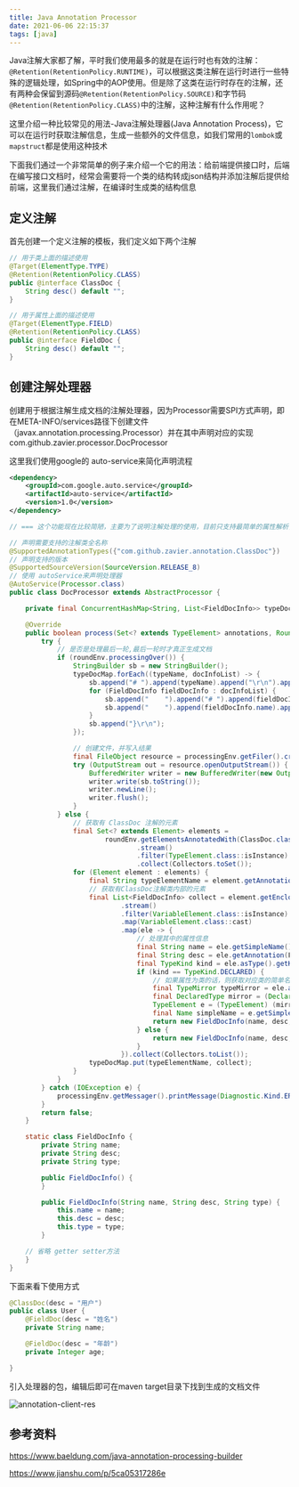```yaml
---
title: Java Annotation Processor
date: 2021-06-06 22:15:37
tags: [java]
---
```


Java注解大家都了解，平时我们使用最多的就是在运行时也有效的注解：`@Retention(RetentionPolicy.RUNTIME)`，可以根据这类注解在运行时进行一些特殊的逻辑处理，如Spring中的AOP使用。但是除了这类在运行时存在的注解，还有两种会保留到源码`@Retention(RetentionPolicy.SOURCE)`和字节码`@Retention(RetentionPolicy.CLASS)`中的注解，这种注解有什么作用呢？

这里介绍一种比较常见的用法-Java注解处理器(Java Annotation Process)，它可以在运行时获取注解信息，生成一些额外的文件信息，如我们常用的`lombok`或`mapstruct`都是使用这种技术

<!-- more -->

下面我们通过一个非常简单的例子来介绍一个它的用法：给前端提供接口时，后端在编写接口文档时，经常会需要将一个类的结构转成json结构并添加注解后提供给前端，这里我们通过注解，在编译时生成类的结构信息

## 定义注解

首先创建一个定义注解的模板，我们定义如下两个注解

```java
// 用于类上面的描述使用
@Target(ElementType.TYPE)
@Retention(RetentionPolicy.CLASS)
public @interface ClassDoc {
    String desc() default "";
}
```

```java
// 用于属性上面的描述使用
@Target(ElementType.FIELD)
@Retention(RetentionPolicy.CLASS)
public @interface FieldDoc {
    String desc() default "";
}
```



## 创建注解处理器

创建用于根据注解生成文档的注解处理器，因为Processor需要SPI方式声明，即在META-INFO/services路径下创建文件（javax.annotation.processing.Processor）并在其中声明对应的实现com.github.zavier.processor.DocProcessor

这里我们使用google的 auto-service来简化声明流程

```xml
<dependency>
    <groupId>com.google.auto.service</groupId>
    <artifactId>auto-service</artifactId>
    <version>1.0</version>
</dependency>
```



```JAVA
// === 这个功能现在比较简陋，主要为了说明注解处理的使用，目前只支持最简单的属性解析，暂不支持集合及嵌套等结构 ===

// 声明需要支持的注解类全名称
@SupportedAnnotationTypes({"com.github.zavier.annotation.ClassDoc"})
// 声明支持的版本
@SupportedSourceVersion(SourceVersion.RELEASE_8)
// 使用 autoService来声明处理器
@AutoService(Processor.class)
public class DocProcessor extends AbstractProcessor {

    private final ConcurrentHashMap<String, List<FieldDocInfo>> typeDocMap = new ConcurrentHashMap<>();

    @Override
    public boolean process(Set<? extends TypeElement> annotations, RoundEnvironment roundEnv) {
        try {
            // 是否是处理最后一轮,最后一轮时才真正生成文档
            if (roundEnv.processingOver()) {
                StringBuilder sb = new StringBuilder();
                typeDocMap.forEach((typeName, docInfoList) -> {
                    sb.append("# ").append(typeName).append("\r\n").append("{\r\n");
                    for (FieldDocInfo fieldDocInfo : docInfoList) {
                        sb.append("    ").append("# ").append(fieldDocInfo.desc).append("\r\n");
                        sb.append("    ").append(fieldDocInfo.name).append(": ").append(fieldDocInfo.type).append("\r\n");
                    }
                    sb.append("}\r\n");
                });

                // 创建文件，并写入结果
                final FileObject resource = processingEnv.getFiler().createResource(StandardLocation.CLASS_OUTPUT, "", "doc/doc.txt");
                try (OutputStream out = resource.openOutputStream()) {
                    BufferedWriter writer = new BufferedWriter(new OutputStreamWriter(out, UTF_8));
                    writer.write(sb.toString());
                    writer.newLine();
                    writer.flush();
                }
            } else {
                // 获取有 ClassDoc 注解的元素
                final Set<? extends Element> elements =
                        roundEnv.getElementsAnnotatedWith(ClassDoc.class)
                                .stream()
                                .filter(TypeElement.class::isInstance)
                                .collect(Collectors.toSet());
                for (Element element : elements) {
                    final String typeElementName = element.getAnnotation(ClassDoc.class).desc();
                    // 获取有ClassDoc注解类内部的元素
                    final List<FieldDocInfo> collect = element.getEnclosedElements()
                            .stream()
                            .filter(VariableElement.class::isInstance)
                            .map(VariableElement.class::cast)
                            .map(ele -> {
                                // 处理其中的属性信息
                                final String name = ele.getSimpleName().toString();
                                final String desc = ele.getAnnotation(FieldDoc.class).desc();
                                final TypeKind kind = ele.asType().getKind();
                                if (kind == TypeKind.DECLARED) {
                                    // 如果属性为类的话，则获取对应类的简单名称
                                    final TypeMirror typeMirror = ele.asType();
                                    final DeclaredType mirror = (DeclaredType) typeMirror;
                                    TypeElement e = (TypeElement) (mirror).asElement();
                                    final Name simpleName = e.getSimpleName();
                                    return new FieldDocInfo(name, desc, simpleName.toString());
                                } else {
                                    return new FieldDocInfo(name, desc, kind.name());
                                }
                            }).collect(Collectors.toList());
                    typeDocMap.put(typeElementName, collect);
                }
            }
        } catch (IOException e) {
            processingEnv.getMessager().printMessage(Diagnostic.Kind.ERROR, e.getMessage());
        }
        return false;
    }

    static class FieldDocInfo {
        private String name;
        private String desc;
        private String type;

        public FieldDocInfo() {
        }

        public FieldDocInfo(String name, String desc, String type) {
            this.name = name;
            this.desc = desc;
            this.type = type;
        }

	// 省略 getter setter方法
    }
}

```



下面来看下使用方式

```java
@ClassDoc(desc = "用户")
public class User {
    @FieldDoc(desc = "姓名")
    private String name;

    @FieldDoc(desc = "年龄")
    private Integer age;

}
```

引入处理器的包，编辑后即可在maven target目录下找到生成的文档文件

![annotation-client-res](/images/annotation-client-res.jpg)





## 参考资料

https://www.baeldung.com/java-annotation-processing-builder

https://www.jianshu.com/p/5ca05317286e

